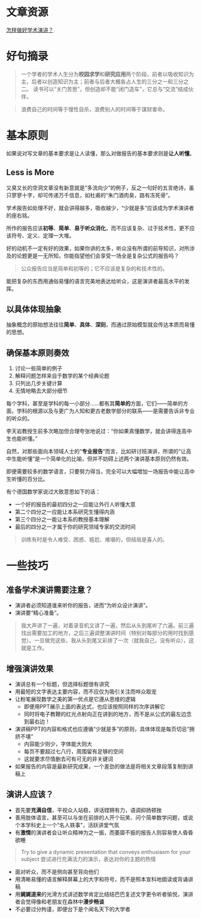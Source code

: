 # 文章资源

[怎样做好学术演讲？](https://mp.weixin.qq.com/s/0rLhreu_M0M1PrZdK2iRJA)

# 好句摘录

> 一个学者的学术人生分为**校园求学**和**研究应用**两个阶段，前者以吸收知识为主，后者以创造知识为主；前者与后者大概各占人生的三分之一和三分之二。
> 读书可以“关门苦思”，但创造却不能“闭门造车”，它总与“交流”结成伙伴。

> 浪费自己的时间等于慢性自杀，浪费别人的时间等于谋财害命。

# 基本原则

如果说对写文章的基本要求是让人读懂，那么对做报告的基本要求则是**让人听懂**。

## Less is More

又臭又长的空洞文章没有新意就是“多流向少”的例子，反之一句好的五言绝诗，虽只寥寥十字，却可传递万千信息，如杜甫的“朱门酒肉臭，路有冻死骨”。

学术报告如处理不好，就会讲得越多，吸收越少，“少就是多”应该成为学术演讲者的座右铭。

所作的报告应该**初等**、**简单**、**易于听众消化**，而不应该复杂、过于技术性，更不应该符号、定义、定理一大堆。

好的动机不一定有好的效果，如果你讲的太多，听众没有所谓的前导知识，对所涉及的论题更是一无所知，你能指望他们会享受一场全是复杂公式的报告吗？

> 公众报告应当是简单和初等的；它不应该是复杂的和技术性的。

能把复杂的东西用通俗易懂的语言完美地表达给听众，这是演讲者最高水平的发挥。

## 以具体体现抽象

抽象概念的原始想法往往**简单**、**具体**、**深刻**，而通过原始模型就会传达本质而易懂的思想。

## 确保基本原则奏效

1. 讨论一些简单的例子
2. 解释问题怎样来自于数学的某个经典论题
3. 只列出几步关键计算
4. 无情地略去大部分细节

每个学科，甚至是学科的每一小部分……都有其**简单的**方面，它们——简单的方面，学科的根源以及与更广为人知和更古老数学部分的联系——是需要告诉非专业的听众的。

李天岩教授生前多次略加但合理夸张地说过：“你如果真懂数学，就会讲得连高中生也能听懂。”

自然，对那些面向本领域人士的“**专业报告**”而言，比如研讨班演讲，所谓的“让高中生能听懂”是一个简单化的比喻，但并不妨碍上述两个演讲基本原则仍然有效。

即便需要较多的数学语言，只要努力得当，完全可以大幅增加一场报告中能让高中生听懂的百分比。

有个德国数学家说过大致意思如下的话：
- 一个好的报告的最初四分之一应能让外行人听懂大意
- 第二个四分之一应能让本系研究生懂得内涵
- 第三个四分之一能让本系的教授基本理解
- 最后的四分之一才属于你的研究领域专家的交流时间

> 训练有时是令人难受、困惑、尴尬、难堪的，但结局是喜人的。

# 一些技巧

## 准备学术演讲需要注意？

- 演讲者必须知道谁来听你的报告，进而“为听众设计演讲”。
- 演讲要“精心准备”。

> 我大声讲了一遍，对着录音机又讲了一遍，然后从头到尾听了六遍。前三遍找出需要加工的地方，之后三遍调整演讲时间（特别对每部分的用时找到感觉）。一旦做完这些，我从头到尾又彩排了一次（就我自己，没有听众），这就是工作。

## 增强演讲效果

- 演讲总有一个标题，但选择标题很有讲究
- 用最短的文字表达主要内容，而不应仅为吸引关注而哗众取宠
- 让粉笔展现数学之美的第一优点是它遵从思维的逻辑
	- 即便用PPT展示上面的表达式，也应该按照同样的次序讲解它
	- 同时将电子教鞭的红光点射向正在讲到的地方，而不是从公式的最左边念到最右边！
- 演讲稿PPT的内容和格式也应遵循“少就是多”的原则，具体体现是每页切忌“拥挤不堪”
	- 内容能少则少，字体能大则大
	- 每页不要超过七八行，周围留有足够的空间
	- 这就要求尽情删去可有可无的非关键词
- 如果报告的内容是最新研究成果，一个差劲的做法是将相关文章段落复制到讲稿上

## 演讲人应该？

- 首先要**充满自信**，平视众人站稳，讲话铿锵有力，语调抑扬顿挫
- 善用肢体语言，甚至可以与坐在前排的人开个玩笑、问个简单数学问题，或说个本学科史上一个“名人轶事”，活跃讲堂气氛
- 有**激情**的演讲者会让听众精神为之一振，而萎靡不振的报告人则容易使人昏昏欲睡

> Try to give a dynamic presentation that conveys enthusiasm for your subject
> 尝试进行充满活力的演示，表达对你的主题的热情

- 面对听众，而不是侧向甚至背向他们
- 用清晰易懂的语言解释屏幕上的大字和符号，而不是照本宣科地朗读或背诵讲稿
- 用**娓娓道来**的光滑方式讲述数学肯定比结结巴巴复述文字更令听者愉悦，演讲者会觉得像和老朋友在森林中**漫步畅谈**
- 不必要过分拘谨，即便台下是个闻名天下的大学者